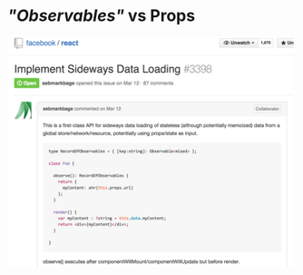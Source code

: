 # <em class="highlight">"Observables"</em> vs Props
<img src="img/sideways-1.png" class="fragment" width="1000">
